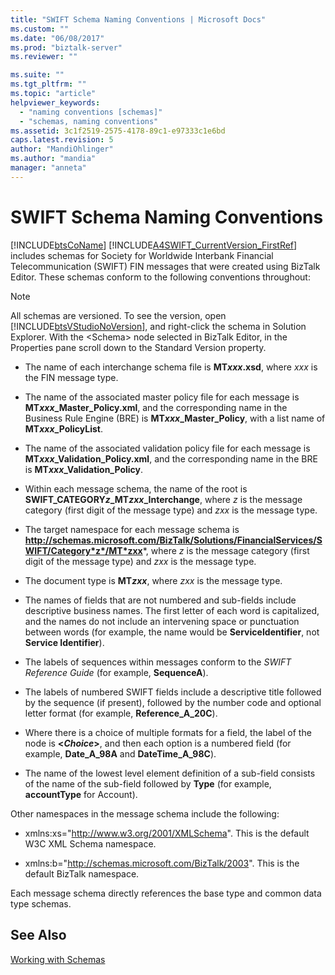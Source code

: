 ```yaml
---
title: "SWIFT Schema Naming Conventions | Microsoft Docs"
ms.custom: ""
ms.date: "06/08/2017"
ms.prod: "biztalk-server"
ms.reviewer: ""

ms.suite: ""
ms.tgt_pltfrm: ""
ms.topic: "article"
helpviewer_keywords: 
  - "naming conventions [schemas]"
  - "schemas, naming conventions"
ms.assetid: 3c1f2519-2575-4178-89c1-e97333c1e6bd
caps.latest.revision: 5
author: "MandiOhlinger"
ms.author: "mandia"
manager: "anneta"
---
```

# SWIFT Schema Naming Conventions
[!INCLUDE[btsCoName](../../includes/btsconame-md.md)] [!INCLUDE[A4SWIFT_CurrentVersion_FirstRef](../../includes/a4swift-currentversion-firstref-md.md)] includes schemas for Society for Worldwide Interbank Financial Telecommunication (SWIFT) FIN messages that were created using BizTalk Editor. These schemas conform to the following conventions throughout:  
  
> [!NOTE]
>  All schemas are versioned. To see the version, open [!INCLUDE[btsVStudioNoVersion](../../includes/btsvstudionoversion-md.md)], and right-click the schema in Solution Explorer. With the \<Schema> node selected in BizTalk Editor, in the Properties pane scroll down to the Standard Version property.  
  
-   The name of each interchange schema file is **MT*xxx*.xsd**, where *xxx* is the FIN message type.  
  
-   The name of the associated master policy file for each message is **MT*xxx*_Master_Policy.xml**, and the corresponding name in the Business Rule Engine (BRE) is **MT*xxx*_Master_Policy**, with a list name of **MT*xxx*_PolicyList**.  
  
-   The name of the associated validation policy file for each message is **MT*xxx*_Validation_Policy.xml**, and the corresponding name in the BRE is **MT*xxx*_Validation_Policy**.  
  
-   Within each message schema, the name of the root is **SWIFT_CATEGORY*z*_MT*zxx*_Interchange**, where *z* is the message category (first digit of the message type) and *zxx* is the message type.  
  
-   The target namespace for each message schema is **http://schemas.microsoft.com/BizTalk/Solutions/FinancialServices/SWIFT/Category*z*/MT*zxx***, where *z* is the message category (first digit of the message type) and *zxx* is the message type.  
  
-   The document type is **MT*zxx***, where *zxx* is the message type.  
  
-   The names of fields that are not numbered and sub-fields include descriptive business names. The first letter of each word is capitalized, and the names do not include an intervening space or punctuation between words (for example, the name would be **ServiceIdentifier**, not **Service Identifier**).  
  
-   The labels of sequences within messages conform to the *SWIFT Reference Guide* (for example, **SequenceA**).  
  
-   The labels of numbered SWIFT fields include a descriptive title followed by the sequence (if present), followed by the number code and optional letter format (for example, **Reference_A_20C**).  
  
-   Where there is a choice of multiple formats for a field, the label of the node is **\<*Choice*>**, and then each option is a numbered field (for example, **Date_A_98A** and **DateTime_A_98C**).  
  
-   The name of the lowest level element definition of a sub-field consists of the name of the sub-field followed by **Type** (for example, **accountType** for Account).  
  
 Other namespaces in the message schema include the following:  
  
-   xmlns:xs="http://www.w3.org/2001/XMLSchema". This is the default W3C XML Schema namespace.  
  
-   xmlns:b="http://schemas.microsoft.com/BizTalk/2003". This is the default BizTalk namespace.  
  
 Each message schema directly references the base type and common data type schemas.  
  
## See Also  
 [Working with Schemas](../../adapters-and-accelerators/accelerator-swift/working-with-schemas.md)